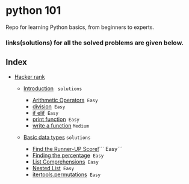 # python 101
Repo for learning Python basics, from beginners to experts.
### links(solutions) for all the solved problems are given below.




## Index 
- [Hacker rank](https://github.com/amal-krishna-m-u/000-python3/tree/main/Hackerrank)
    
    - [Introduction](https://github.com/amal-krishna-m-u/000-python3/tree/main/Hackerrank/Introduction) ``` solutions``` 
        - [Arithmetic Operators](https://github.com/amal-krishna-m-u/000-python3/tree/main/Hackerrank/Introduction/Arithmetic%20Operators)``` Easy```
        - [division](https://github.com/amal-krishna-m-u/000-python3/tree/main/Hackerrank/Introduction/division)``` Easy```
        - [if elif](https://github.com/amal-krishna-m-u/000-python3/tree/main/Hackerrank/Introduction/if-elif)``` Easy```
        - [print function](https://github.com/amal-krishna-m-u/000-python3/tree/main/Hackerrank/Introduction/print%20function)``` Easy```
        - [write a function](https://github.com/amal-krishna-m-u/000-python3/tree/main/Hackerrank/Introduction/write%20a%20function) ```Medium```



    - [Basic data types](https://github.com/amal-krishna-m-u/000-python3/tree/main/Hackerrank/Basic%20data%20types) ``` solutions ``` 
        - [Find the Runner-UP Score!](https://github.com/amal-krishna-m-u/000-python3/tree/main/Hackerrank/Basic%20data%20types/Find%20the%20Runner-Up%20Score!)``` Easy```
        - [Finding the percentage](https://github.com/amal-krishna-m-u/000-python3/tree/main/Hackerrank/Basic%20data%20types/Finding%20the%20percentage)``` Easy```
        - [List Comprehensions](https://github.com/amal-krishna-m-u/000-python3/tree/main/Hackerrank/Basic%20data%20types/List%20Comprehensions)``` Easy```
        - [Nested List](https://github.com/amal-krishna-m-u/000-python3/tree/main/Hackerrank/Basic%20data%20types/Nested%20Lists)``` Easy```
        - [itertools.permutations](https://github.com/amal-krishna-m-u/000-python3/tree/main/Hackerrank/Basic%20data%20types/itertools.permutations)``` Easy```
